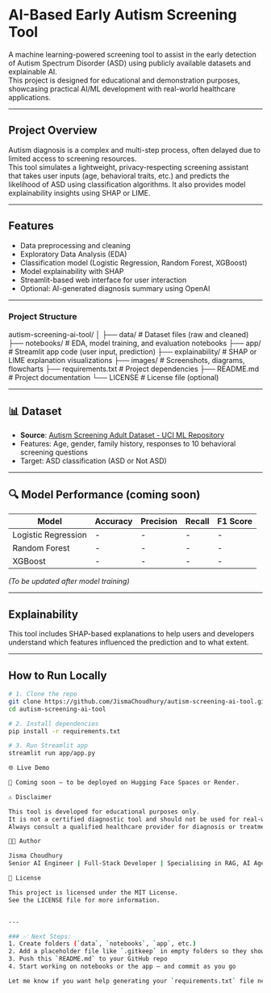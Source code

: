 # AI-Based Early Autism Screening Tool

A machine learning-powered screening tool to assist in the early detection of Autism Spectrum Disorder (ASD) using publicly available datasets and explainable AI.  
This project is designed for educational and demonstration purposes, showcasing practical AI/ML development with real-world healthcare applications.

---

## Project Overview

Autism diagnosis is a complex and multi-step process, often delayed due to limited access to screening resources.  
This tool simulates a lightweight, privacy-respecting screening assistant that takes user inputs (age, behavioral traits, etc.) and predicts the likelihood of ASD using classification algorithms. It also provides model explainability insights using SHAP or LIME.

---

## Features

- Data preprocessing and cleaning
- Exploratory Data Analysis (EDA)
- Classification model (Logistic Regression, Random Forest, XGBoost)
- Model explainability with SHAP
- Streamlit-based web interface for user interaction
- Optional: AI-generated diagnosis summary using OpenAI

---
### Project Structure

autism-screening-ai-tool/
│
├── data/                  # Dataset files (raw and cleaned)
├── notebooks/             # EDA, model training, and evaluation notebooks
├── app/                   # Streamlit app code (user input, prediction)
├── explainability/        # SHAP or LIME explanation visualizations
├── images/                # Screenshots, diagrams, flowcharts
├── requirements.txt       # Project dependencies
├── README.md              # Project documentation
└── LICENSE                # License file (optional)


---

## 📊 Dataset

- **Source**: [Autism Screening Adult Dataset - UCI ML Repository](https://archive.ics.uci.edu/ml/datasets/Autism+Screening+Adult)
- Features: Age, gender, family history, responses to 10 behavioral screening questions
- Target: ASD classification (ASD or Not ASD)

---

## 🔍 Model Performance (coming soon)

| Model              | Accuracy | Precision | Recall | F1 Score |
|-------------------|----------|-----------|--------|----------|
| Logistic Regression | -        | -         | -      | -        |
| Random Forest      | -        | -         | -      | -        |
| XGBoost            | -        | -         | -      | -        |

*(To be updated after model training)*

---

## Explainability

This tool includes SHAP-based explanations to help users and developers understand which features influenced the prediction and to what extent.

---

## How to Run Locally

```bash
# 1. Clone the repo
git clone https://github.com/JismaChoudhury/autism-screening-ai-tool.git
cd autism-screening-ai-tool

# 2. Install dependencies
pip install -r requirements.txt

# 3. Run Streamlit app
streamlit run app/app.py

🌐 Live Demo

🚧 Coming soon — to be deployed on Hugging Face Spaces or Render.

⚠️ Disclaimer

This tool is developed for educational purposes only.
It is not a certified diagnostic tool and should not be used for real-world medical decision-making.
Always consult a qualified healthcare provider for diagnosis or treatment.

🧑‍💻 Author

Jisma Choudhury
Senior AI Engineer | Full-Stack Developer | Specialising in RAG, AI Agents & LLM Applications

📄 License

This project is licensed under the MIT License.
See the LICENSE file for more information.


---

### ✅ Next Steps:
1. Create folders (`data`, `notebooks`, `app`, etc.)
2. Add a placeholder file like `.gitkeep` in empty folders so they show up on GitHub
3. Push this `README.md` to your GitHub repo
4. Start working on notebooks or the app — and commit as you go

Let me know if you want help generating your `requirements.txt` file next or a starter notebook to begin with!


